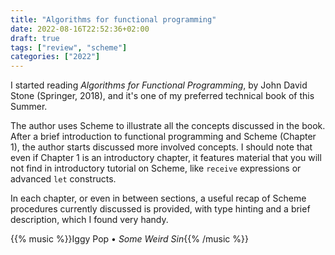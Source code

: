 ```yaml
---
title: "Algorithms for functional programming"
date: 2022-08-16T22:52:36+02:00
draft: true
tags: ["review", "scheme"]
categories: ["2022"]
---
```


I started reading _Algorithms for Functional Programming_, by John David Stone (Springer, 2018), and it's one of my preferred technical book of this Summer.

The author uses Scheme to illustrate all the concepts discussed in the book. After a brief introduction to functional programming and Scheme (Chapter 1), the author starts discussed more involved concepts. I should note that even if Chapter 1 is an introductory chapter, it features material that you will not find in introductory tutorial on Scheme, like `receive` expressions or advanced `let` constructs.

In each chapter, or even in between sections, a useful recap of Scheme procedures currently discussed is provided, with type hinting and a brief description, which I found very handy.

{{% music %}}Iggy Pop • _Some Weird Sin_{{% /music %}}
